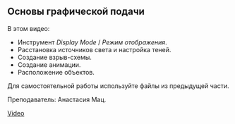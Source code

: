 ## Основы графической подачи

В этом видео:

- Инструмент _Display Mode_ / _Режим отображения_.
- Расстановка источников света и настройка теней.
- Создание взрыв-схемы.
- Создание анимации.
- Расположение объектов.

Для самостоятельной работы используйте файлы из предыдущей части.

Преподаватель: Анастасия Мац.

[Video](https://player.softculture.cc/embed/MRG/MRG_6.21.01_L2-1_Snapshots)
